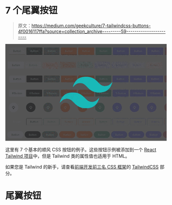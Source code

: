 # 7 个尾翼按钮

> 原文：<https://medium.com/geekculture/7-tailwindcss-buttons-4f0016117ffa?source=collection_archive---------59----------------------->

![](img/ba0b14e1339299bc4a85f7cf6f20cc98.png)

这里有 7 个基本的顺风 CSS 按钮的例子。这些按钮示例被添加到一个 [React Tailwind 项目](https://www.ordinarycoders.com/blog/article/reactjs-tailwindcss)中，但是 Tailwind 类的属性值也适用于 HTML。

如果您是 Tailwind 的新手，请查看[前端开发前三名 CSS 框架](https://www.ordinarycoders.com/blog/article/top-3-css-frameworks)的 [TailwindCSS](https://www.ordinarycoders.com/blog/article/top-3-css-frameworks#tailwind-css) 部分。

# **尾翼按钮**